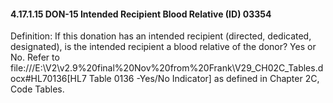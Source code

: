 #### 4.17.1.15 DON-15 Intended Recipient Blood Relative (ID) 03354

Definition: If this donation has an intended recipient (directed, dedicated, designated), is the intended recipient a blood relative of the donor? Yes or No. Refer to file:///E:\V2\v2.9%20final%20Nov%20from%20Frank\V29_CH02C_Tables.docx#HL70136[HL7 Table 0136 -Yes/No Indicator] as defined in Chapter 2C, Code Tables.
